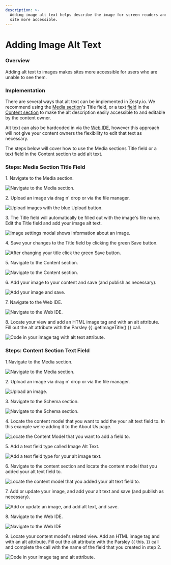 ```yaml
---
description: >-
  Adding image alt text helps describe the image for screen readers and makes a
  site more accessible.
---
```


# Adding Image Alt Text

### Overview

Adding alt text to images makes sites more accessible for users who are unable to see them.&#x20;

### Implementation

There are several ways that alt text can be implemented in Zesty.io. We recommend using the [Media section](https://zesty.org/services/manager-ui/media)'s Title field, or a text [field](https://zesty.org/services/manager-ui/schema/fields) in the [Content section](https://zesty.org/services/manager-ui/content) to make the alt description easily accessible to and editable by the content owner.&#x20;

Alt text can also be hardcoded in via the [Web IDE](https://zesty.org/services/manager-ui/editor), however this approach will not give your content owners the flexibility to edit that text as necessary.&#x20;

The steps below will cover how to use the Media sections Title field or a text field in the Content section to add alt text. &#x20;

### Steps: Media Section Title Field

1\. Navigate to the Media section.

![Navigate to the Media section.](../../../.gitbook/assets/manager-ui-media.png)

2\. Upload an image via drag n' drop or via the file manager.

![Upload images with the blue Upload button.](../../../.gitbook/assets/02-upload-image.png)

3\. The Title field will automatically be filled out with the image's file name. Edit the Title field and add your image alt text.&#x20;

![Image settings modal shows information about an image.](../../../.gitbook/assets/03-image-title-update.png)

4\. Save your changes to the Title field by clicking the green Save button.

![After changing your title click the green Save button.](../../../.gitbook/assets/04-update-title-and-save.png)

5\. Navigate to the Content section.

![Navigate to the Content section.](../../../.gitbook/assets/media-man-ui-nav-to-content.png)

6\. Add your image to your content and save (and publish as necessary).

![Add your image and save.](../../../.gitbook/assets/06a-alt-text-add-image-and-save.png)

7\. Navigate to the Web IDE.&#x20;

![Navigate to the Web IDE.](../../../.gitbook/assets/07ab-alt-text-navigate-to-ide.png)

8\.  Locate your view and add an HTML image tag and with an alt attribute. Fill out the alt attribute with the Parsley \{{ .getImageTitle() \}} call.&#x20;

![Code in your image tag with alt text attribute.](../../../.gitbook/assets/08a-alt-text-code-in-title-field.png)

### Steps: Content Section Text Field

1.Navigate to the Media section.&#x20;

![Navigate to the Media section.](../../../.gitbook/assets/01ab-alt-text-navigate-to-media.png)

2\. Upload an image via drag n' drop or via the file manager.&#x20;

![Upload an image.](../../../.gitbook/assets/02ab-alt-text-add-an-image.png)

3\. Navigate to the Schema section.

![Navigate to the Schema section.](../../../.gitbook/assets/03b-alt-text-navigate-to-schema.png)

4\. Locate the content model that you want to add the your alt text field to. In this example we're adding it to the About Us page.

![Locate the Content Model that you want to add a field to.](../../../.gitbook/assets/04b-alt-text-schema-locate-content-model.png)

5\. Add a text field type called Image Alt Text.&#x20;

![Add a text field type for your alt image text.](../../../.gitbook/assets/05b-alt-text-add-text-field.png)

6\. Navigate to the content section and locate the content model that you added your alt text field to.

![Locate the content model that you added your alt text field to.](../../../.gitbook/assets/06b-alt-text-locate-content-model.png)

7\. Add or update your image, and add your alt text and save (and publish as necessary).

![Add or update an image, and add alt text, and save.](../../../.gitbook/assets/07b-alt-text-add-save-new-alt-text.png)

8\. Navigate to the Web IDE.

![Navigate to the Web IDE](../../../.gitbook/assets/07ab-alt-text-navigate-to-ide.png)

9\.  Locate your content model's related view. Add an HTML image tag and with an alt attribute. Fill out the alt attribute with the Parsley \{{ this. \}} call and complete the call with the name of the field that you created in step 2.

![Code in your image tag and alt attribute.](../../../.gitbook/assets/09b-alt-text-code-in-image-alt-text-field.png)
